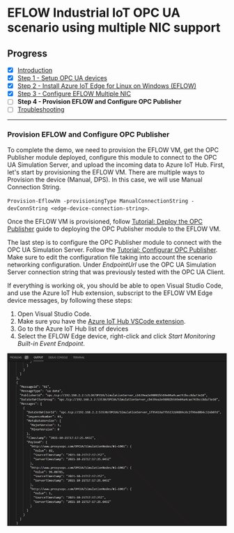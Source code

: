 # EFLOW Industrial IoT OPC UA scenario using multiple NIC support
## Progress

- [x] [Introduction](../README.md)  
- [x] [Step 1 - Setup OPC UA devices](./Setup%20OPC%20UA%20Devices.MD) 
- [x] [Step 2 - Install Azure IoT Edge for Linux on Windows (EFLOW)](./Install%20Azure%20IoT%20Edge%20for%20Linux%20on%20Windows.MD)
- [x] [Step 3 - Configure EFLOW Multiple NIC](./Configure%20EFLOW%20Multiple%20NIC.MD)
- [ ] **Step 4 - Provision EFLOW and Configure OPC Publisher**
- [ ] [Troubleshooting](./Troubleshooting.MD)  
---


### Provision EFLOW and Configure OPC Publisher
To complete the demo, we need to provision the EFLOW VM, get the OPC Publisher module deployed, configure this module to connect to the OPC UA Simulation Server, and upload the incoming data to Azure IoT Hub.
First, let's start by provisioning the EFLOW VM. There are multiple ways to Provision the device (Manual, DPS). In this case, we will use Manual Connection String. 

`Provision-EflowVm -provisioningType ManualConnectionString -devConnString <edge-device-connection-string>`.

Once the EFLOW VM is provisioned, follow [Tutorial: Deploy the OPC Publisher](https://docs.microsoft.com/en-us/azure/industrial-iot/tutorial-publisher-deploy-opc-publisher-standalone) guide to deploying the OPC Publisher module to the EFLOW VM.

The last step is to configure the OPC Publisher module to connect with the OPC UA Simulation Server. Follow the [Tutorial: Configurar OPC Publisher](https://docs.microsoft.com/en-us/azure/industrial-iot/tutorial-publisher-configure-opc-publisher). Make sure to edit the configuration file taking into account the scenario networking configuration. Under _EndpointUrl_ use the OPC UA Simulation Server connection string that was previously tested with the OPC UA Client. 

If everything is working ok, you should be able to open Visual Studio Code, and use the Azure IoT Hub extension, subscript to the EFLOW VM Edge device messages, by following these steps:

1. Open Visual Studio Code.
2. Make sure you have the [Azure IoT Hub VSCode extension](https://marketplace.visualstudio.com/items?itemName=vsciot-vscode.azure-iot-toolkit).
3. Go to the Azure IoT Hub list of devices
4. Select the EFLOW Edge device, right-click and click _Start Monitoring Built-in Event Endpoint_.

![VsCode Output](./../images/vscode-output.png)

